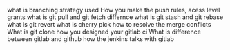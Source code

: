 what is branching strategy used
How you make the push rules, acess level grants
what is git pull and git fetch differnce
what is git stash and git rebase
what is git revert
what is cherry pick
how to resolve the merge conflicts
What is git clone
how you designed your gitlab ci
What is difference between gitlab and github
how the jenkins talks with gitlab